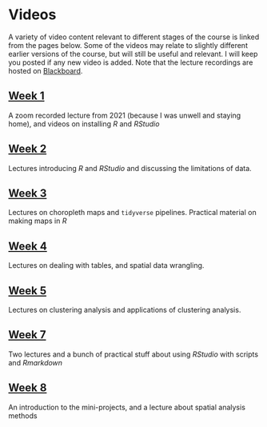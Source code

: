 # Videos
A variety of video content relevant to different stages of the course is linked from the pages below. Some of the videos may relate to slightly different earlier versions of the course, but will still be useful and relevant. I will keep you posted if any new video is added. Note that the lecture recordings are hosted on [Blackboard](https://blackboard.vuw.ac.nz "VUW Blackboard").

## [Week 1](video-indexes/week01.md)
A zoom recorded lecture from 2021 (because I was unwell and staying home), and videos on installing _R_ and _RStudio_

## [Week 2](video-indexes/week02.md)
Lectures introducing _R_ and _RStudio_ and discussing the limitations of data.

## [Week 3](video-indexes/week03.md)
Lectures on choropleth maps and `tidyverse` pipelines. Practical material on making maps in _R_

## [Week 4](video-indexes/week04.md)
Lectures on dealing with tables, and spatial data wrangling.

## [Week 5](video-indexes/week05.md)
Lectures on clustering analysis and applications of clustering analysis.

## [Week 7](video-indexes/week07.md)
Two lectures and a bunch of practical stuff about using _RStudio_ with scripts and _Rmarkdown_

## [Week 8](video-indexes/week08.md)
An introduction to the mini-projects, and a lecture about spatial analysis methods
